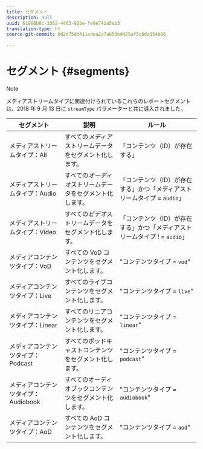 ```yaml
---
title: セグメント
description: null
uuid: 61906b8c-3362-4463-82be-fe0e741a5eb3
translation-type: ht
source-git-commit: 0d2d75dd411edea2a7a853ed425af5c6da154b06

---
```



# セグメント {#segments}

>[!NOTE]
>
>メディアストリームタイプに関連付けられているこれらのレポートセグメントは、2018 年 9 月 13 日に `streamType` パラメーターと共に導入されました。

| セグメント | 説明 | ルール |
|---|---|---|
| メディアストリームタイプ：All | すべての&#x200B;*メディア*&#x200B;ストリームデータをセグメント化します。 | 「コンテンツ（ID）が存在する」 |
| メディアストリームタイプ：Audio | すべての&#x200B;*オーディオ*&#x200B;ストリームデータをセグメント化します。 | 「コンテンツ（ID）が存在する」かつ「メディアストリームタイプ = `audio`」 |
| メディアストリームタイプ：Video | すべての&#x200B;*ビデオ*&#x200B;ストリームデータをセグメント化します。 | 「コンテンツ（ID）が存在する」かつ「メディアストリームタイプ ! = `audio`」 |
| メディアコンテンツタイプ：VoD | すべての VoD コンテンツをセグメント化します。 | "コンテンツタイプ = `vod`" |
| メディアコンテンツタイプ：Live | すべてのライブコンテンツをセグメント化します。 | "コンテンツタイプ = `live`" |
| メディアコンテンツタイプ：Linear | すべてのリニアコンテンツをセグメント化します。 | "コンテンツタイプ = `linear`" |
| メディアコンテンツタイプ：Podcast | すべてのポッドキャストコンテンツをセグメント化します。 | "コンテンツタイプ = `podcast`" |
| メディアコンテンツタイプ：Audiobook | すべてのオーディオブックコンテンツをセグメント化します。 | "コンテンツタイプ = `audiobook`" |
| メディアコンテンツタイプ：AoD | すべての AoD コンテンツをセグメント化します。 | "コンテンツタイプ = `aod`" |

